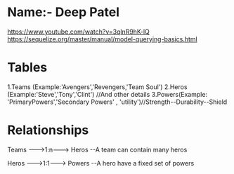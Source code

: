 # Name:- Deep Patel

https://www.youtube.com/watch?v=3qlnR9hK-lQ
https://sequelize.org/master/manual/model-querying-basics.html

# Tables

1.Teams (Example:'Avengers','Revengers,'Team Soul')
2.Heros (Example:'Steve','Tony','Clint') //And other details
3.Powers(Example: 'PrimaryPowers','Secondary Powers' , 'utility')//Strength--Durability--Shield

# Relationships

Teams --->1:n---> Heros
--A team can contain many heros

Heros --->1:1---> Powers
--A hero have a fixed set of powers
